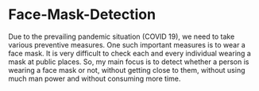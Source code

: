 # Face-Mask-Detection
Due to the prevailing pandemic situation (COVID 19), we need to take various preventive measures. One such important measures is to wear a face mask. It is very difficult to check each and every individual wearing a mask at public places. So, my main focus is to detect whether a person is wearing a face mask or not, without getting close to them, without using much man power and without consuming more time. 
